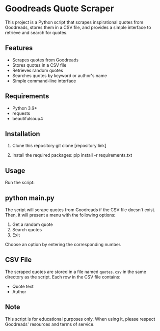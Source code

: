 # Goodreads Quote Scraper

This project is a Python script that scrapes inspirational quotes from Goodreads, stores them in a CSV file, and provides a simple interface to retrieve and search for quotes.

## Features

- Scrapes quotes from Goodreads
- Stores quotes in a CSV file
- Retrieves random quotes
- Searches quotes by keyword or author's name
- Simple command-line interface

## Requirements

- Python 3.6+
- requests
- beautifulsoup4

## Installation

1. Clone this repository:git clone [repository link]

2. Install the required packages: pip install -r requirements.txt
   
## Usage

Run the script:

## python main.py

The script will scrape quotes from Goodreads if the CSV file doesn't exist. Then, it will present a menu with the following options:

1. Get a random quote
2. Search quotes
3. Exit

Choose an option by entering the corresponding number.

## CSV File

The scraped quotes are stored in a file named `quotes.csv` in the same directory as the script. Each row in the CSV file contains:

- Quote text
- Author


## Note

This script is for educational purposes only. When using it, please respect Goodreads' resources and terms of service.
